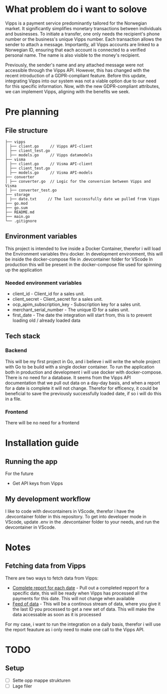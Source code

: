# What problem do i want to solove

Vipps is a payment service predominantly tailored for the Norwegian market. It significantly simplifies monetary transactions between individuals and businesses. To initiate a transfer, one only needs the recipient's phone number or the business's unique Vipps number. Each transaction allows the sender to attach a message. Importantly, all Vipps accounts are linked to a Norwegian ID, ensuring that each account is connected to a verified personal name. The name is also visible to the money's recipient.

Previously, the sender's name and any attached message were not accessible through the Vipps API. However, this has changed with the recent introduction of a GDPR-compliant feature. Before this update, integrating Vipps into our system was not a viable option due to our need for this specific information. Now, with the new GDPR-compliant attributes, we can implement Vipps, aligning with the benefits we seek.

# Pre planning

## File structure

```
├── vipps
│ ├── client.go     // Vipps API-client
│ ├── client_test.go
│ ├── models.go     // Vipps datamodels
├── visma
│ ├── client.go     // Visma API-client
│ ├── client_test.go
│ ├── models.go     // Visma API-models
├── converter
│ ├── converter.go  // Logic for the conversion between Vipps and Visma
│ ├── converter_test.go
├── storage
│ ├── date.txt     // The last successfully date we pulled from Vipps
├── go.mod
├── go.sum
├── README.md
├── main.go
└── .gitignore
```

## Environment variables

This project is intended to live inside a Docker Container, therefor i will load the Environment variables thru docker.
In development environment, this will be inside the docker-compose file in .devcontainer folder for VScode
In production this will be present in the docker-compose file used for spinning up the application

### Needed environment variables

- client_id - Client_id for a sales unit.
- client_secret - Client_secret for a sales unit.
- ocp_apim_subscription_key - Subscription key for a sales unit.
- merchant_serial_number - The unique ID for a sales unit.
- first_date - The date the integration will start from, this is to prevent loading old / already loaded data

## Tech stack

### Backend

This will be my first project in Go, and i believe i will write the whole project with Go to be build with a single docker container.
To run the application both in production and development i will use docker with docker-compose.
There is no need for a database. It seems from the Vipps API documentation that we pull out data on a day-day basis, and when a report for a date is complete it will not change. Therefor for efficency, it could be beneficial to save the previously successfully loaded date, if so i will do this in a file.

### Frontend

There will be no need for a frontend

# Installation guide

## Running the app

For the future

- Get API keys from Vipps

## My development workflow

I like to code with devcontainers in VScode, therefor i have the .devcontainer folder in this repository. To get into developer mode in VScode, update .env in the .devcontainer folder to your needs, and run the devcontainer in VScode.

# Notes

## Fetching data from Vipps

There are two ways to fetch data from Vipps:

- [Complete report for each date](https://developer.vippsmobilepay.com/docs/APIs/report-api/api-guide/#method-1-fetching-a-complete-report-for-each-date) - Pull out a completed repport for a specific date, this will be ready when Vipps has processed all the payments for this date. This will not change when available
- [Feed of data](https://developer.vippsmobilepay.com/docs/APIs/report-api/api-guide/#method-2-continuous-feed-of-data) - This will be a continous stream of data, where you give it the last ID you processed to get a new set of data. This will make the data accessable as soon as it is processed

For my case, i want to run the integration on a daily basis, therefor i will use the report feauture as i only need to make one call to the Vipps API.

# TODO

## Setup

- [ ] Sette opp mappe strukturen
- [ ] Lage filer
